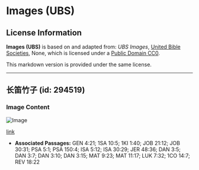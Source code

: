 # Images (UBS)

## License Information

**Images (UBS)** is based on and adapted from: _UBS Images_, [United Bible Societies](https://unitedbiblesocieties.org/), None, which is licensed under a [Public Domain CC0](https://creativecommons.org/public-domain/cc0/).

This markdown version is provided under the same license.



--------------------------------

## 长笛竹子 (id: 294519)

### Image Content

![Image](https://cdn.aquifer.bible/aquifer-content/resources/Media/WEB-0565_flute_bamboo.jpg)

[link](https://cdn.aquifer.bible/aquifer-content/resources/Media/WEB-0565_flute_bamboo.jpg)

* **Associated Passages:** GEN 4:21; 1SA 10:5; 1KI 1:40; JOB 21:12; JOB 30:31; PSA 5:1; PSA 150:4; ISA 5:12; ISA 30:29; JER 48:36; DAN 3:5; DAN 3:7; DAN 3:10; DAN 3:15; MAT 9:23; MAT 11:17; LUK 7:32; 1CO 14:7; REV 18:22

